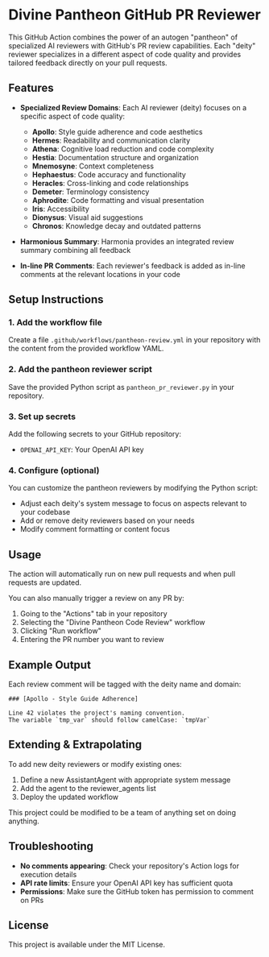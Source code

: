 # Divine Pantheon GitHub PR Reviewer

This GitHub Action combines the power of an autogen "pantheon" of specialized AI reviewers with GitHub's PR review capabilities. Each "deity" reviewer specializes in a different aspect of code quality and provides tailored feedback directly on your pull requests.

## Features

- **Specialized Review Domains**: Each AI reviewer (deity) focuses on a specific aspect of code quality:
  - **Apollo**: Style guide adherence and code aesthetics
  - **Hermes**: Readability and communication clarity
  - **Athena**: Cognitive load reduction and code complexity
  - **Hestia**: Documentation structure and organization
  - **Mnemosyne**: Context completeness
  - **Hephaestus**: Code accuracy and functionality
  - **Heracles**: Cross-linking and code relationships
  - **Demeter**: Terminology consistency
  - **Aphrodite**: Code formatting and visual presentation
  - **Iris**: Accessibility
  - **Dionysus**: Visual aid suggestions
  - **Chronos**: Knowledge decay and outdated patterns

- **Harmonious Summary**: Harmonia provides an integrated review summary combining all feedback

- **In-line PR Comments**: Each reviewer's feedback is added as in-line comments at the relevant locations in your code

## Setup Instructions

### 1. Add the workflow file

Create a file `.github/workflows/pantheon-review.yml` in your repository with the content from the provided workflow YAML.

### 2. Add the pantheon reviewer script

Save the provided Python script as `pantheon_pr_reviewer.py` in your repository.

### 3. Set up secrets

Add the following secrets to your GitHub repository:
- `OPENAI_API_KEY`: Your OpenAI API key

### 4. Configure (optional)

You can customize the pantheon reviewers by modifying the Python script:
- Adjust each deity's system message to focus on aspects relevant to your codebase
- Add or remove deity reviewers based on your needs
- Modify comment formatting or content focus

## Usage

The action will automatically run on new pull requests and when pull requests are updated.

You can also manually trigger a review on any PR by:
1. Going to the "Actions" tab in your repository
2. Selecting the "Divine Pantheon Code Review" workflow
3. Clicking "Run workflow"
4. Entering the PR number you want to review

## Example Output

Each review comment will be tagged with the deity name and domain:

```
### [Apollo - Style Guide Adherence]

Line 42 violates the project's naming convention. 
The variable `tmp_var` should follow camelCase: `tmpVar`
```

## Extending & Extrapolating

To add new deity reviewers or modify existing ones:
1. Define a new AssistantAgent with appropriate system message
2. Add the agent to the reviewer_agents list
3. Deploy the updated workflow

This project could be modified to be a team of anything set on doing anything.

## Troubleshooting

- **No comments appearing**: Check your repository's Action logs for execution details
- **API rate limits**: Ensure your OpenAI API key has sufficient quota
- **Permissions**: Make sure the GitHub token has permission to comment on PRs

## License

This project is available under the MIT License.
